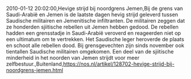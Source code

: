2010-01-12 20:02:00,Hevige strijd bij noordgrens Jemen,Bij de grens van Saudi-Arabië en Jemen is de laatste dagen hevig strijd geleverd tussen Saudische militairen en Jemenitische infiltranten. De militairen zeggen dat ze honderden sjiitische rebellen uit Jemen hebben gedood. De rebellen hadden een grensstadje in Saudi-Arabië veroverd en reageerden niet op een ultimatum om te vertrekken. Het Saudische leger heroverde de plaats en schoot alle rebellen dood. Bij grensgevechten zijn sinds november ook tientallen Saudische militairen omgekomen. Een deel van de sjiitische minderheid in het noorden van Jemen strijdt voor meer zelfbestuur.,Buitenland,https://nos.nl/artikel/128702-hevige-strijd-bij-noordgrens-jemen.html